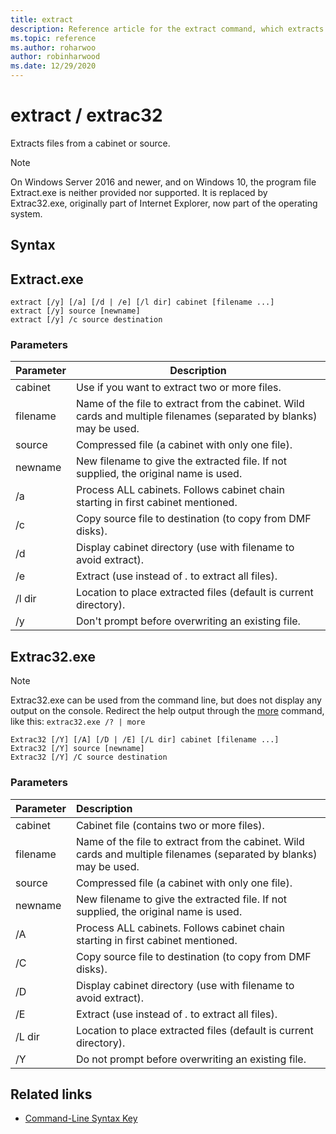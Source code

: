 ```yaml
---
title: extract
description: Reference article for the extract command, which extracts files from a source location.
ms.topic: reference
ms.author: roharwoo
author: robinharwood
ms.date: 12/29/2020
---
```


# extract / extrac32

Extracts files from a cabinet or source.

> [!NOTE]
> On Windows Server 2016 and newer, and on Windows 10, the program file Extract.exe is neither provided nor supported.
> It is replaced by Extrac32.exe, originally part of Internet Explorer, now part of the operating system.

## Syntax

## Extract.exe

```
extract [/y] [/a] [/d | /e] [/l dir] cabinet [filename ...]
extract [/y] source [newname]
extract [/y] /c source destination
```

### Parameters

| Parameter | Description |
| --------- | ----------- |
| cabinet | Use if you want to extract two or more files. |
| filename | Name of the file to extract from the cabinet. Wild cards and multiple filenames (separated by blanks) may be used. |
| source | Compressed file (a cabinet with only one file). |
| newname | New filename to give the extracted file. If not supplied, the original name is used. |
| /a | Process ALL cabinets. Follows cabinet chain starting in first cabinet mentioned. |
| /c | Copy source file to destination (to copy from DMF disks). |
| /d | Display cabinet directory (use with filename to avoid extract). |
| /e | Extract (use instead of *.* to extract all files). |
| /l dir | Location to place extracted files (default is current directory). |
| /y | Don't prompt before overwriting an existing file. |

## Extrac32.exe

> [!NOTE]
> Extrac32.exe can be used from the command line, but does not display any output on the console.
> Redirect the help output through the [more](./more.md) command, like this: `extrac32.exe /? | more`

```
Extrac32 [/Y] [/A] [/D | /E] [/L dir] cabinet [filename ...]
Extrac32 [/Y] source [newname]
Extrac32 [/Y] /C source destination
```

### Parameters

| Parameter | Description |
| :-------- | :---------- |
| cabinet   | Cabinet file (contains two or more files). |
| filename  | Name of the file to extract from the cabinet. Wild cards and multiple filenames (separated by blanks) may be used. |
| source    | Compressed file (a cabinet with only one file). |
| newname   | New filename to give the extracted file. If not supplied, the original name is used. |
| /A        | Process ALL cabinets.  Follows cabinet chain starting in first cabinet mentioned. |
| /C        | Copy source file to destination (to copy from DMF disks). |
| /D        | Display cabinet directory (use with filename to avoid extract). |
| /E        | Extract (use instead of *.* to extract all files). |
| /L dir    | Location to place extracted files (default is current directory). |
| /Y        | Do not prompt before overwriting an existing file. |

## Related links

- [Command-Line Syntax Key](command-line-syntax-key.md)
